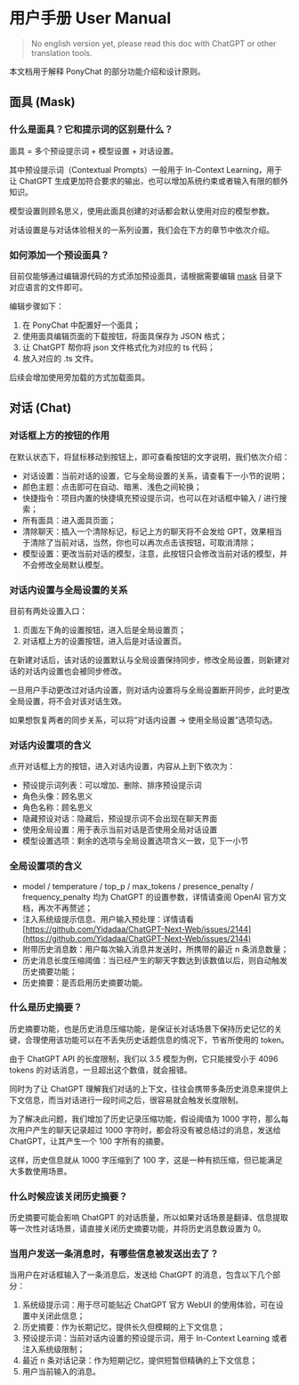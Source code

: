 # 用户手册 User Manual

> No english version yet, please read this doc with ChatGPT or other translation tools.

本文档用于解释 PonyChat 的部分功能介绍和设计原则。

## 面具 (Mask)

### 什么是面具？它和提示词的区别是什么？

面具 = 多个预设提示词 + 模型设置 + 对话设置。

其中预设提示词（Contextual Prompts）一般用于 In-Context Learning，用于让 ChatGPT 生成更加符合要求的输出，也可以增加系统约束或者输入有限的额外知识。

模型设置则顾名思义，使用此面具创建的对话都会默认使用对应的模型参数。

对话设置是与对话体验相关的一系列设置，我们会在下方的章节中依次介绍。

### 如何添加一个预设面具？

目前仅能够通过编辑源代码的方式添加预设面具，请根据需要编辑 [mask](../app/masks/) 目录下对应语言的文件即可。

编辑步骤如下：

1. 在 PonyChat 中配置好一个面具；
2. 使用面具编辑页面的下载按钮，将面具保存为 JSON 格式；
3. 让 ChatGPT 帮你将 json 文件格式化为对应的 ts 代码；
4. 放入对应的 .ts 文件。

后续会增加使用旁加载的方式加载面具。

## 对话 (Chat)

### 对话框上方的按钮的作用

在默认状态下，将鼠标移动到按钮上，即可查看按钮的文字说明，我们依次介绍：

- 对话设置：当前对话的设置，它与全局设置的关系，请查看下一小节的说明；
- 颜色主题：点击即可在自动、暗黑、浅色之间轮换；
- 快捷指令：项目内置的快捷填充预设提示词，也可以在对话框中输入 / 进行搜索；
- 所有面具：进入面具页面；
- 清除聊天：插入一个清除标记，标记上方的聊天将不会发给 GPT，效果相当于清除了当前对话，当然，你也可以再次点击该按钮，可取消清除；
- 模型设置：更改当前对话的模型，注意，此按钮只会修改当前对话的模型，并不会修改全局默认模型。

### 对话内设置与全局设置的关系

目前有两处设置入口：

1. 页面左下角的设置按钮，进入后是全局设置页；
2. 对话框上方的设置按钮，进入后是对话设置页。

在新建对话后，该对话的设置默认与全局设置保持同步，修改全局设置，则新建对话的对话内设置也会被同步修改。

一旦用户手动更改过对话内设置，则对话内设置将与全局设置断开同步，此时更改全局设置，将不会对该对话生效。

如果想恢复两者的同步关系，可以将“对话内设置 -> 使用全局设置”选项勾选。

### 对话内设置项的含义

点开对话框上方的按钮，进入对话内设置，内容从上到下依次为：

- 预设提示词列表：可以增加、删除、排序预设提示词
- 角色头像：顾名思义
- 角色名称：顾名思义
- 隐藏预设对话：隐藏后，预设提示词不会出现在聊天界面
- 使用全局设置：用于表示当前对话是否使用全局对话设置
- 模型设置选项：剩余的选项与全局设置选项含义一致，见下一小节

### 全局设置项的含义

- model / temperature / top_p / max_tokens / presence_penalty / frequency_penalty 均为 ChatGPT 的设置参数，详情请查阅 OpenAI 官方文档，再次不再赘述；
- 注入系统级提示信息、用户输入预处理：详情请看 [https://github.com/Yidadaa/ChatGPT-Next-Web/issues/2144](https://github.com/Yidadaa/ChatGPT-Next-Web/issues/2144)
- 附带历史消息数：用户每次输入消息并发送时，所携带的最近 n 条消息数量；
- 历史消息长度压缩阈值：当已经产生的聊天字数达到该数值以后，则自动触发历史摘要功能；
- 历史摘要：是否启用历史摘要功能。

### 什么是历史摘要？

历史摘要功能，也是历史消息压缩功能，是保证长对话场景下保持历史记忆的关键，合理使用该功能可以在不丢失历史话题信息的情况下，节省所使用的 token。

由于 ChatGPT API 的长度限制，我们以 3.5 模型为例，它只能接受小于 4096 tokens 的对话消息，一旦超出这个数值，就会报错。

同时为了让 ChatGPT 理解我们对话的上下文，往往会携带多条历史消息来提供上下文信息，而当对话进行一段时间之后，很容易就会触发长度限制。

为了解决此问题，我们增加了历史记录压缩功能，假设阈值为 1000 字符，那么每次用户产生的聊天记录超过 1000 字符时，都会将没有被总结过的消息，发送给 ChatGPT，让其产生一个 100 字所有的摘要。

这样，历史信息就从 1000 字压缩到了 100 字，这是一种有损压缩，但已能满足大多数使用场景。

### 什么时候应该关闭历史摘要？

历史摘要可能会影响 ChatGPT 的对话质量，所以如果对话场景是翻译、信息提取等一次性对话场景，请直接关闭历史摘要功能，并将历史消息数设置为 0。

### 当用户发送一条消息时，有哪些信息被发送出去了？

当用户在对话框输入了一条消息后，发送给 ChatGPT 的消息，包含以下几个部分：

1. 系统级提示词：用于尽可能贴近 ChatGPT 官方 WebUI 的使用体验，可在设置中关闭此信息；
2. 历史摘要：作为长期记忆，提供长久但模糊的上下文信息；
3. 预设提示词：当前对话内设置的预设提示词，用于 In-Context Learning 或者注入系统级限制；
4. 最近 n 条对话记录：作为短期记忆，提供短暂但精确的上下文信息；
5. 用户当前输入的消息。
